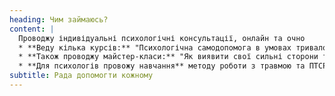 ```yaml
---
heading: Чим займаюсь?
content: |
  Проводжу індивідуальні психологічні консультації, онлайн та очно
  * **Веду кілька курсів:** "Психологічна самодопомога в умовах тривалого стресу", "Стресостійкість", "Ораторське мистецтво", "Конфліктологія", "Виховання з любов’ю, "Тренінг для батьків" 
  * **Також проводжу майстер-класи:** "Як виявити свої сильні сторони та навчитися використовувати їх у стресових ситуаціях", "Тайм - менеджмент і мистецтво безстресової продуктивності", "Психологія лідерства"
  * **Для психологів провожу навчання** методу роботи з травмою та ПТСР - See Far CBT
subtitle: Рада допомогти кожному
---
```

